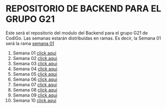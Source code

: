 # REPOSITORIO DE BACKEND PARA EL GRUPO G21

Este será el repositorio del modulo del Backend para el grupo G21 de CodiGo. Las semanas estarán distribuidas en ramas. Es decir, la Semana 01 será la rama <a href="https://www.google.com">semana 01</a>
01. Semana 01 <a href="https://www.google.com">click aqui</a>
02. Semana 02 <a href="https://www.google.com">click aqui</a>
03. Semana 03 <a href="https://www.google.com">click aqui</a>
04. Semana 04 <a href="https://www.google.com">click aqui</a>
05. Semana 05 <a href="https://www.google.com">click aqui</a>
06. Semana 06 <a href="https://www.google.com">click aqui</a>
07. Semana 07 <a href="https://www.google.com">click aqui</a>
08. Semana 08 <a href="https://www.google.com">click aqui</a>
09. Semana 09 <a href="https://www.google.com">click aqui</a>
10. Semana 10 <a href="https://www.google.com">click aqui</a>

